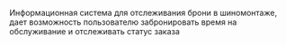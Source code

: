 Информационная система для отслеживания брони в шиномонтаже, дает возможность пользователю забронировать время на обслуживание и отслеживать статус заказа
